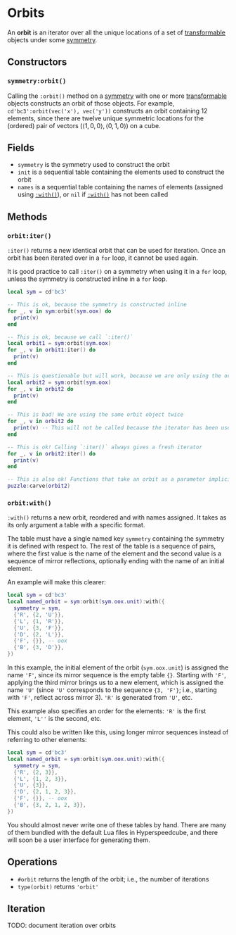 # Orbits

An **orbit** is an iterator over all the unique locations of a set of [transformable] objects under some [symmetry].

[transformable]: transforms.md#methods
[symmetry]: symmetries.md

## Constructors

### `symmetry:orbit()`

Calling the `:orbit()` method on a [symmetry] with one or more [transformable] objects constructs an orbit of those objects. For example, `cd'bc3':orbit(vec('x'), vec('y'))` constructs an orbit containing 12 elements, since there are twelve unique symmetric locations for the (ordered) pair of vectors $(\langle 1,0,0 \rangle, \langle 0,1,0 \rangle)$ on a cube.

## Fields

- `symmetry` is the symmetry used to construct the orbit
- `init` is a sequential table containing the elements used to construct the orbit
- `names` is a sequential table containing the names of elements (assigned using [`:with()`](#orbitwith)), or `nil` if [`:with()`](#orbitwith) has not been called

## Methods

### `orbit:iter()`

`:iter()` returns a new identical orbit that can be used for iteration. Once an orbit has been iterated over in a `for` loop, it cannot be used again.

It is good practice to call `:iter()` on a symmetry when using it in a `for` loop, unless the symmetry is constructed inline in a `for` loop.

```lua title="Examples iterating over orbits"
local sym = cd'bc3'

-- This is ok, because the symmetry is constructed inline
for _, v in sym:orbit(sym.oox) do
  print(v)
end

-- This is ok, because we call `:iter()`
local orbit1 = sym:orbit(sym.oox)
for _, v in orbit1:iter() do
  print(v)
end

-- This is questionable but will work, because we are only using the orbit once
local orbit2 = sym:orbit(sym.oox)
for _, v in orbit2 do
  print(v)
end

-- This is bad! We are using the same orbit object twice
for _, v in orbit2 do
  print(v) -- This will not be called because the iterator has been used up
end

-- This is ok! Calling `:iter()` always gives a fresh iterator
for _, v in orbit2:iter() do
  print(v)
end

-- This is also ok! Functions that take an orbit as a parameter implicitly call `:iter()`
puzzle:carve(orbit2)
```

### `orbit:with()`

`:with()` returns a new orbit, reordered and with names assigned. It takes as its only argument a table with a specific format.

The table must have a single named key `symmetry` containing the symmetry it is defined with respect to. The rest of the table is a sequence of pairs, where the first value is the name of the element and the second value is a sequence of mirror reflections, optionally ending with the name of an initial element.

An example will make this clearer:

```lua title="Example using symmetry:with()"
local sym = cd'bc3'
local named_orbit = sym:orbit(sym.oox.unit):with({
  symmetry = sym,
  {'R', {2, 'U'}},
  {'L', {1, 'R'}},
  {'U', {3, 'F'}},
  {'D', {2, 'L'}},
  {'F', {}}, -- oox
  {'B', {3, 'D'}},
})
```

In this example, the initial element of the orbit (`sym.oox.unit`) is assigned the name `'F'`, since its mirror sequence is the empty table `{}`. Starting with `'F'`, applying the third mirror brings us to a new element, which is assigned the name `'U'` (since `'U'` corresponds to the sequence `{3, 'F'}`; i.e., starting with `'F'`, reflect across mirror 3). `'R'` is generated from `'U'`, etc.

This example also specifies an order for the elements: `'R'` is the first element, `'L''` is the second, etc.

This could also be written like this, using longer mirror sequences instead of referring to other elements:

```lua title="Example using symmetry:with() with no named references"
local sym = cd'bc3'
local named_orbit = sym:orbit(sym.oox.unit):with({
  symmetry = sym,
  {'R', {2, 3}},
  {'L', {1, 2, 3}},
  {'U', {3}},
  {'D', {2, 1, 2, 3}},
  {'F', {}}, -- oox
  {'B', {3, 2, 1, 2, 3}},
})
```

You should almost never write one of these tables by hand. There are many of them bundled with the default Lua files in Hyperspeedcube, and there will soon be a user interface for generating them.

## Operations

- `#orbit` returns the length of the orbit; i.e., the number of iterations
- `type(orbit)` returns `'orbit'`

## Iteration

TODO: document iteration over orbits
